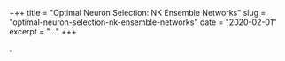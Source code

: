 +++
title = "Optimal Neuron Selection: NK Ensemble Networks"
slug = "optimal-neuron-selection-nk-ensemble-networks"
date = "2020-02-01"
excerpt = "..."
+++

.